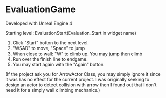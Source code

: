 # EvaluationGame

Developed with Unreal Engine 4

Starting level: EvaluationStart(Evaluation_Start in widget name)

1. Click "Start" botton to the next level.
2. "WSAD" to move, "Space" to jump
3. When close to wall: "W" to climb up. You may jump then climb
4. Run over the finish line to endgame.
5. You may start again with the "Again" botton.

(If the project ask you for ArrowActor Class, you may simply ignore it since it was has no effect for the current project. I was originally seeking to design an actor to detect collision with arrow then I found out that I don't need it for a simply wall climbing mechanics.) 

